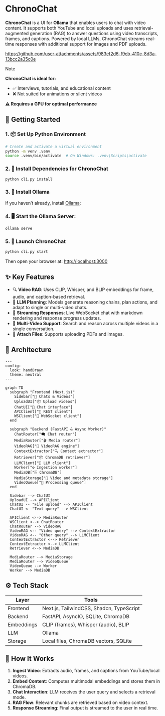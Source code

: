 # ChronoChat

**ChronoChat** is a UI for **Ollama** that enables users to chat with video content. It supports both YouTube and local uploads and uses retrieval-augmented generation (RAG) to answer questions using video transcripts, frames, and captions. Powered by local LLMs, ChronoChat streams real-time responses with additional support for images and PDF uploads.


https://github.com/user-attachments/assets/983ef2d6-f9cb-410c-8d3a-13bcc2a35c0e


> [!NOTE]
> **ChronoChat is ideal for:** </br>
> - ✅ Interviews, tutorials, and educational content </br>
> - ❌ Not suited for animations or silent videos </br>
>
> **⚠️ Requires a GPU for optimal performance**

## 🏁 Getting Started

### 1. 📦 Set Up Python Environment

```bash
# Create and activate a virtual environment
python -m venv .venv
source .venv/bin/activate  # On Windows: .venv\Scripts\activate
```

### 2. 🔨 Install Dependencies for ChronoChat

```bash
python cli.py install
```

### 3. 🤖 Install Ollama

If you haven’t already, install [Ollama](https://ollama.com):

### 4. 🖥️ Start the Ollama Server:

```bash
ollama serve
```

### 5. 🚀 Launch ChronoChat

```bash
python cli.py start
```

Then open your browser at: [http://localhost:3000](http://localhost:3000)

## ✨ Key Features

* 🔍 **Video RAG**: Uses CLIP, Whisper, and BLIP embeddings for frame, audio, and caption-based retrieval.
* 🧠 **LLM Planning**: Models generate reasoning chains, plan actions, and adapt to single or multi-video chats.
* 🔌 **Streaming Responses**: Live WebSocket chat with markdown rendering and response progress updates.
* 🎥 **Multi-Video Support**: Search and reason across multiple videos in a single conversation.
* 📎 **Attach Files**: Supports uploading PDFs and images.

## 🧱 Architecture

```mermaid
---
config:
  look: handDrawn
  theme: neutral
---

graph TD
  subgraph "Frontend (Next.js)"
    Sidebar["📂 Chats & Videos"]
    UploadUI["📦 Upload videos"]
    ChatUI["💬 Chat interface"]
    APIClient["🔗 REST client"]
    WSClient["🔄 WebSocket client"]
  end

  subgraph "Backend (FastAPI & Async Worker)"
    ChatRouter["🗨️ Chat router"]
    MediaRouter["🎬 Media router"]
    VideoRAG["🧠 VideoRAG engine"]
    ContextExtractor["🔍 Context extractor"]
    Retriever["📦 ChromaDB retriever"]
    LLMClient["🤖 LLM client"]
    Worker["⚙️ Ingestion worker"]
    MediaDB["🗄️ ChromaDB"]
    MediaStorage["📁 Video and metadata storage"]
    VideoQueue["📮 Processing queue"]
  end

  Sidebar --> ChatUI
  UploadUI --> APIClient
  ChatUI -- "File upload" --> APIClient
  ChatUI <--"Text query" --> WSClient

  APIClient <--> MediaRouter
  WSClient <--> ChatRouter
  ChatRouter --> VideoRAG
  VideoRAG <-- "Video query" --> ContextExtractor
  VideoRAG <-- "Other query" --> LLMClient
  ContextExtractor <--> Retriever
  ContextExtractor <--> LLMClient
  Retriever <--> MediaDB

  MediaRouter --> MediaStorage
  MediaRouter --> VideoQueue
  VideoQueue --> Worker
  Worker --> MediaDB
```

## ⚙️ Tech Stack

| Layer      | Tools                                 |
| ---------- | ------------------------------------- |
| Frontend   | Next.js, TailwindCSS, Shadcn, TypeScript |
| Backend    | FastAPI, AsyncIO, SQLite, ChromaDB     |
| Embeddings | CLIP (frames), Whisper (audio), BLIP  |
| LLM        | Ollama       |
| Storage    | Local files, ChromaDB vectors, SQLite |

## 🧠 How It Works

1. **Ingest Video**: Extracts audio, frames, and captions from YouTube/local videos.
2. **Embed Content**: Computes multimodal embeddings and stores them in ChromaDB.
3. **Chat Interaction**: LLM receives the user query and selects a retrieval mode.
4. **RAG Flow**: Relevant chunks are retrieved based on video context.
5. **Response Streaming**: Final output is streamed to the user in real time.
